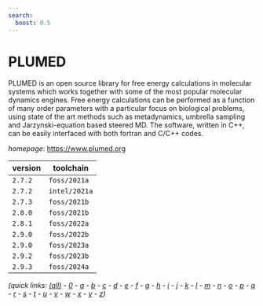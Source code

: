 ```yaml
---
search:
  boost: 0.5
---
```

# PLUMED

PLUMED is an open source library for free energy calculations in molecular systems which  works together with some of the most popular molecular dynamics engines. Free energy calculations can be  performed as a function of many order parameters with a particular  focus on biological problems, using  state of the art methods such as metadynamics, umbrella sampling and Jarzynski-equation based steered MD.  The software, written in C++, can be easily interfaced with both fortran and C/C++ codes.

*homepage*: <https://www.plumed.org>

version | toolchain
--------|----------
``2.7.2`` | ``foss/2021a``
``2.7.2`` | ``intel/2021a``
``2.7.3`` | ``foss/2021b``
``2.8.0`` | ``foss/2021b``
``2.8.1`` | ``foss/2022a``
``2.9.0`` | ``foss/2022b``
``2.9.0`` | ``foss/2023a``
``2.9.2`` | ``foss/2023b``
``2.9.3`` | ``foss/2024a``


*(quick links: [(all)](../index.md) - [0](../0/index.md) - [a](../a/index.md) - [b](../b/index.md) - [c](../c/index.md) - [d](../d/index.md) - [e](../e/index.md) - [f](../f/index.md) - [g](../g/index.md) - [h](../h/index.md) - [i](../i/index.md) - [j](../j/index.md) - [k](../k/index.md) - [l](../l/index.md) - [m](../m/index.md) - [n](../n/index.md) - [o](../o/index.md) - [p](../p/index.md) - [q](../q/index.md) - [r](../r/index.md) - [s](../s/index.md) - [t](../t/index.md) - [u](../u/index.md) - [v](../v/index.md) - [w](../w/index.md) - [x](../x/index.md) - [y](../y/index.md) - [z](../z/index.md))*

